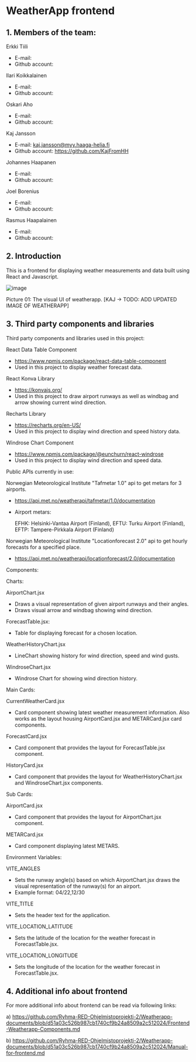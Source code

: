 # WeatherApp frontend

## 1. Members of the team:

Erkki Tiili
- E-mail:
- Github account:

Ilari Koikkalainen
- E-mail:
- Github account:

Oskari Aho
- E-mail:
- Github account:

Kaj Jansson
- E-mail: kaj.jansson@myy.haaga-helia.fi
- Github account: https://github.com/KajFromHH

Johannes Haapanen
- E-mail:
- Github account:

Joel Borenius
- E-mail:
- Github account:

Rasmus Haapalainen
- E-mail:
- Github account:

## 2. Introduction

This is a frontend for displaying weather measurements and data built using React and Javascript.

![image](https://github.com/user-attachments/assets/38afb3c7-2a57-49c2-95a5-c703fc4cd204)

Picture 01: The visual UI of weatherapp. [KAJ -> TODO: ADD UPDATED IMAGE OF WEATHERAPP]

## 3. Third party components and libraries

Third party components and libraries used in this project:

React Data Table Component

- https://www.npmjs.com/package/react-data-table-component
- Used in this project to display weather forecast data.

React Konva Library
- https://konvajs.org/ 
- Used in this project to draw airport runways as well as windbag and arrow showing current wind direction.

Recharts Library
- https://recharts.org/en-US/ 
- Used in this project to display wind direction and speed history data.

Windrose Chart Component
- https://www.npmjs.com/package/@eunchurn/react-windrose
- Used in this project to display wind direction and speed data.

Public APIs currently in use:

Norwegian Meteorological Institute "Tafmetar 1.0" api to get metars for 3 airports.

- https://api.met.no/weatherapi/tafmetar/1.0/documentation

- Airport metars:

  EFHK: Helsinki-Vantaa Airport (Finland), 
  EFTU: Turku Airport (Finland), 
  EFTP: Tampere-Pirkkala Airport (Finland)

Norwegian Meteorological Institute "Locationforecast 2.0" api to get hourly forecasts for a specified place.

- https://api.met.no/weatherapi/locationforecast/2.0/documentation

Components:

Charts:

AirportChart.jsx

- Draws a visual representation of given airport runways and their angles.
- Draws visual arrow and windbag showing wind direction.

ForecastTable.jsx:

- Table for displaying forecast for a chosen location.

WeatherHistoryChart.jsx

- LineChart showing history for wind direction, speed and wind gusts.

WindroseChart.jsx

- Windrose Chart for showing wind direction history.

Main Cards:

CurrentWeatherCard.jsx

- Card component showing latest weather measurement information. Also works as the layout housing AirportCard.jsx and METARCard.jsx card components.

ForecastCard.jsx

- Card component that provides the layout for ForecastTable.jsx component.

HistoryCard.jsx

- Card component that provides the layout for WeatherHistoryChart.jsx and WindroseChart.jsx components.

Sub Cards:

AirportCard.jsx

- Card component that provides the layout for AirportChart.jsx component.

METARCard.jsx

- Card component displaying latest METARS.

Environment Variables:

VITE_ANGLES

- Sets the runway angle(s) based on which AirportChart.jsx draws the visual representation of the runway(s) for an airport.
- Example format: 04/22,12/30

VITE_TITLE

- Sets the header text for the application.

VITE_LOCATION_LATITUDE

- Sets the latitude of the location for the weather forecast in ForecastTable.jsx.

VITE_LOCATION_LONGITUDE

- Sets the longitude of the location for the weather forecast in ForecastTable.jsx.

## 4. Additional info about frontend
For more additional info about frontend can be read via following links:

a) https://github.com/Ryhma-RED-Ohjelmistoprojekti-2/Weatherapp-documents/blob/d51a03c526b987cb1740cf9b24a8509a2c512024/Frontend-Weatherapp-Components.md

b) https://github.com/Ryhma-RED-Ohjelmistoprojekti-2/Weatherapp-documents/blob/d51a03c526b987cb1740cf9b24a8509a2c512024/Manual-for-frontend.md
